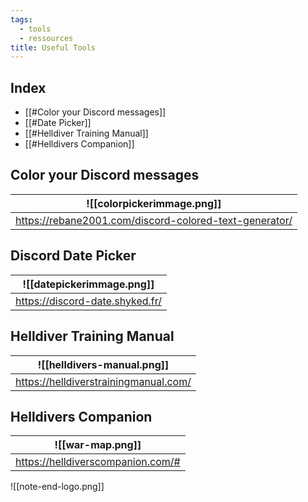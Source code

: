 ```yaml
---
tags:
  - tools
  - ressources
title: Useful Tools
---
```

## Index
- [[#Color your Discord messages]]
- [[#Date Picker]]
- [[#Helldiver Training Manual]]
- [[#Helldivers Companion]]

## Color your Discord messages

| ![[colorpickerimmage.png]]                   |
| ------------------------------------------------------ |
| https://rebane2001.com/discord-colored-text-generator/ |

## Discord Date Picker

| ![[datepickerimmage.png]] |
| ------------------------------------ |
| https://discord-date.shyked.fr/      |

## Helldiver Training Manual

| ![[helldivers-manual.png]]  |
| ------------------------------------- |
| https://helldiverstrainingmanual.com/ |

## Helldivers Companion

| ![[war-map.png]] |
| ------------------------------------ |
| https://helldiverscompanion.com/#    |





![[note-end-logo.png]]